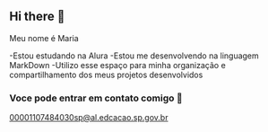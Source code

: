 ## Hi there 👋

Meu nome é Maria 

-Estou estudando na Alura
-Estou me desenvolvendo na linguagem MarkDown
-Utilizo esse espaço para minha organização e compartilhamento dos meus projetos desenvolvidos

### Voce pode entrar em contato comigo 🦆
00001107484030sp@al.edcacao.sp.gov.br


